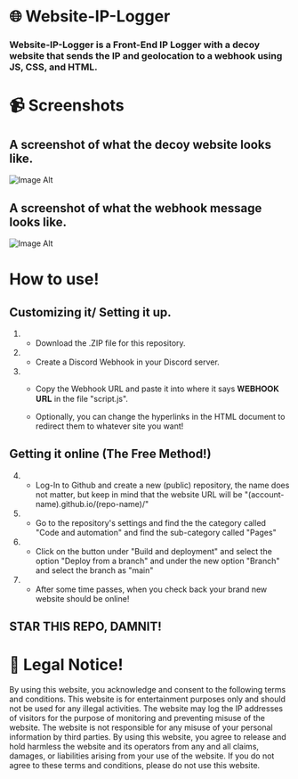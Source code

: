 # 🌐 Website-IP-Logger

### Website-IP-Logger is a Front-End IP Logger with a decoy website that sends the IP and geolocation to a webhook using JS, CSS, and HTML.

# 📹 Screenshots

## A screenshot of what the decoy website looks like.

![Image Alt](https://github.com/3elk/Website-IP-Logger/blob/86aa0d70a3685dc1cf9113f86db495e20a3726bd/Screenshot%202025-02-28%20213128.png)

## A screenshot of what the webhook message looks like.

![Image Alt](https://github.com/3elk/Website-IP-Logger/blob/fb60218141e7fe7fd51432aebe9d1c1716b75926/Screenshot%202025-03-06%20191241.png)

# How to use!

## Customizing it/ Setting it up.

1) - Download the .ZIP file for this repository.

2) - Create a Discord Webhook in your Discord server.

3) - Copy the Webhook URL and paste it into where it says 𝐖𝐄𝐁𝐇𝐎𝐎𝐊 𝐔𝐑𝐋 in the file "script.js".
  
   - Optionally, you can change the hyperlinks in the HTML document to redirect them to whatever site you want!

## Getting it online (The Free Method!)

4) - Log-In to Github and create a new (public) repository, the name does not matter, but keep in mind that the website URL will be "(account-name).github.io/(repo-name)/"

5) - Go to the repository's settings and find the the category called "Code and automation" and find the sub-category called "Pages"
  
6) - Click on the button under "Build and deployment" and select the option "Deploy from a branch" and under the new option "Branch" and select the branch as "main"

7) - After some time passes, when you check back your brand new website should be online!

## STAR THIS REPO, DAMNIT!

# 🚨 Legal Notice!

By using this website, you acknowledge and consent to the following terms and conditions. This website is for entertainment purposes only and should not be used for any illegal activities. The website may log the IP addresses of visitors for the purpose of monitoring and preventing misuse of the website. The website is not responsible for any misuse of your personal information by third parties. By using this website, you agree to release and hold harmless the website and its operators from any and all claims, damages, or liabilities arising from your use of the website. If you do not agree to these terms and conditions, please do not use this website.

